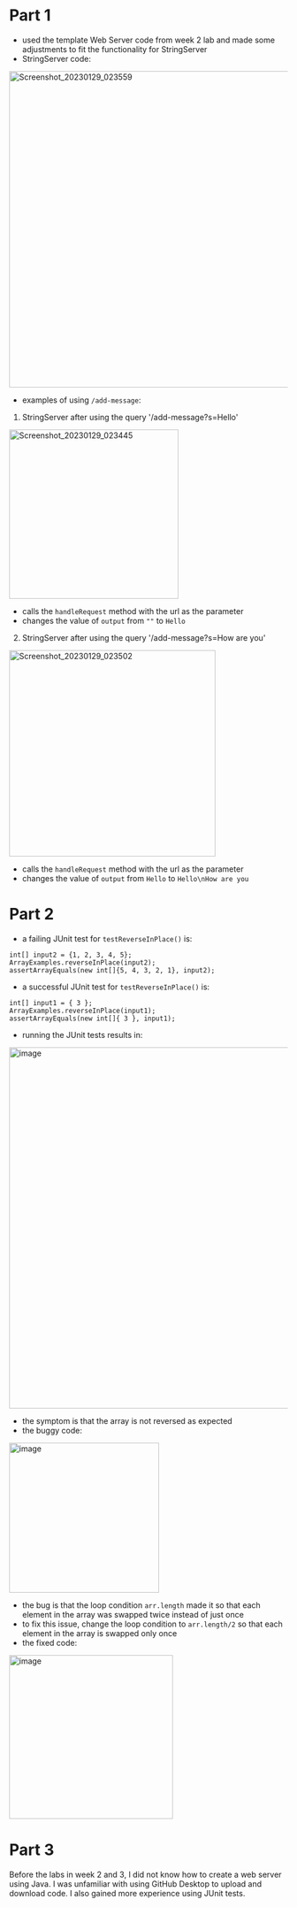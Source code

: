 # Part 1
* used the template Web Server code from week 2 lab and made some adjustments to fit the functionality for StringServer
* StringServer code:
<img width="572" alt="Screenshot_20230129_023559" src="https://user-images.githubusercontent.com/122491210/215359876-64da7444-ec38-441d-8f24-e8464a8dc450.png">

* examples of using `/add-message`:
1) StringServer after using the query '/add-message?s=Hello'
<img width="306" alt="Screenshot_20230129_023445" src="https://user-images.githubusercontent.com/122491210/215360089-0f5e501d-146e-4cad-8ed2-439784ce9a4d.png">

* calls the `handleRequest` method with the url as the parameter
* changes the value of `output` from `""` to `Hello`

2) StringServer after using the query '/add-message?s=How are you'
<img width="373" alt="Screenshot_20230129_023502" src="https://user-images.githubusercontent.com/122491210/215360118-cfd37591-bc84-4cf3-838a-1616b29053a8.png">

* calls the `handleRequest` method with the url as the parameter
* changes the value of `output` from `Hello` to `Hello\nHow are you`

# Part 2
* a failing JUnit test for `testReverseInPlace()` is:
```
int[] input2 = {1, 2, 3, 4, 5};
ArrayExamples.reverseInPlace(input2);
assertArrayEquals(new int[]{5, 4, 3, 2, 1}, input2);
```
* a successful JUnit test for `testReverseInPlace()` is:
```
int[] input1 = { 3 };
ArrayExamples.reverseInPlace(input1);
assertArrayEquals(new int[]{ 3 }, input1);
```
* running the JUnit tests results in:
<img width="653" alt="image" src="https://user-images.githubusercontent.com/122491210/215360886-c8fbe010-bb36-44d1-ac8f-7a19f64a74a6.png">

* the symptom is that the array is not reversed as expected
* the buggy code:
<img width="271" alt="image" src="https://user-images.githubusercontent.com/122491210/215360932-7a54c973-2c4f-44b0-9264-084147038097.png">

* the bug is that the loop condition `arr.length` made it so that each element in the array was swapped twice instead of just once
* to fix this issue, change the loop condition to `arr.length/2` so that each element in the array is swapped only once
* the fixed code:
<img width="296" alt="image" src="https://user-images.githubusercontent.com/122491210/215360972-5c1aa374-fdca-42db-9c67-41793133efb7.png">

# Part 3
Before the labs in week 2 and 3, I did not know how to create a web server using Java.
I was unfamiliar with using GitHub Desktop to upload and download code.
I also gained more experience using JUnit tests.
